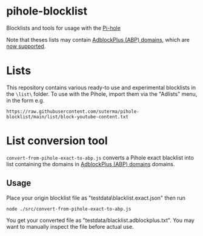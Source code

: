 # pihole-blocklist
Blocklists and tools for usage with the [Pi-hole](https://pi-hole.net/)

Note that theses lists may contain [AdblockPlus (ABP) domains](https://adblockplus.org/filter-cheatsheet#blocking2), which are [now supported](https://github.com/pi-hole/FTL/pull/1532).

# Lists

This repository contains various ready-to use and experimental blocklists in the `\list\` folder. To use with the Pihole, import them via the "Adlists" menu, in the form e.g.

    https://raw.githubusercontent.com/suterma/pihole-blocklist/main/list/block-youtube-content.txt

# List conversion tool
`convert-from-pihole-exact-to-abp.js` converts a Pihole exact blacklist into list containing the domains in [AdblockPlus (ABP) domains](https://adblockplus.org/filter-cheatsheet#blocking2) domains.

## Usage
Place your origin blocklist file as "testdata\blacklist.exact.json" then run 

```
node ./src/convert-from-pihole-exact-to-abp.js
```

You get your converted file as "testdata/blacklist.adblockplus.txt". You may want to manually inspect the file before actual use.
